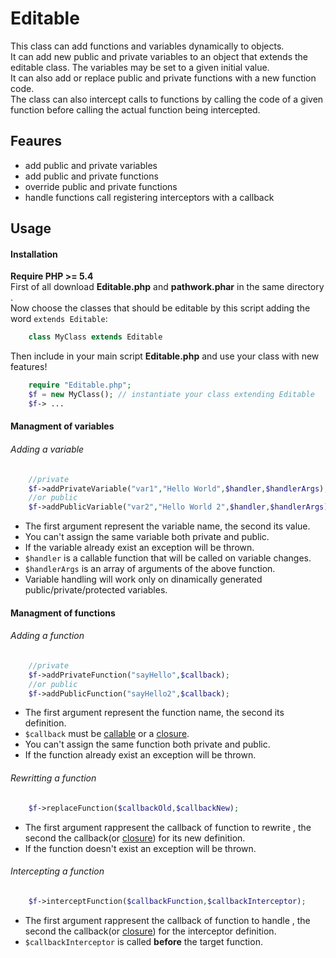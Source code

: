 Editable
========

This class can add functions and variables dynamically to objects.  
It can add new public and private variables to an object that extends the editable class. The variables may be set to a given initial value.   
It can also add or replace public and private functions with a new function code.  
The class can also intercept calls to functions by calling the code of a given function before calling the actual function being intercepted.  

## Feaures

* add public and private variables
* add public and private functions
* override public and private functions
* handle functions call registering interceptors with a callback

## Usage

#### Installation
**Require PHP >= 5.4**   
First of all download **Editable.php** and **pathwork.phar** in the same directory .  
Now choose the classes that should be editable by this script adding the word `extends Editable`:
```php
    class MyClass extends Editable
```
Then include in your main script **Editable.php** and use your class with new features!
```php
    require "Editable.php";
    $f = new MyClass(); // instantiate your class extending Editable
    $f-> ...
```


#### Managment of variables

###### Adding a variable
```php
    //private
    $f->addPrivateVariable("var1","Hello World",$handler,$handlerArgs);
    //or public
    $f->addPublicVariable("var2","Hello World 2",$handler,$handlerArgs);
```
* The first argument represent the variable name, the second its value.
* You can't assign the same variable both private and public.
* If the variable already exist an exception will be thrown.
* ```$handler``` is a callable function that will be called on variable changes.
* ```$handlerArgs``` is an array of arguments of the above function.
* Variable handling will work only on dinamically generated public/private/protected variables.

#### Managment of functions

###### Adding a function
```php
    //private
    $f->addPrivateFunction("sayHello",$callback);
    //or public
    $f->addPublicFunction("sayHello2",$callback);
```
* The first argument represent the function name, the second its definition.
* `$callback` must be  [callable](http://php.net/manual/en/language.types.callable.php) or a [closure](http://php.net/manual/en/functions.anonymous.php).
* You can't assign the same function both private and public.
* If the function already exist an exception will be thrown.

###### Rewritting a function
```php
    $f->replaceFunction($callbackOld,$callbackNew);
```
* The first argument rappresent the callback of function to rewrite , the second the callback(or [closure](http://php.net/manual/en/functions.anonymous.php)) for its new definition.
* If the function doesn't exist an exception will be thrown.

###### Intercepting a function
```php
    $f->interceptFunction($callbackFunction,$callbackInterceptor);
```
* The first argument rappresent the callback of function to handle , the second the callback(or [closure](http://php.net/manual/en/functions.anonymous.php)) for the interceptor definition.
* `$callbackInterceptor` is called **before** the target function.
